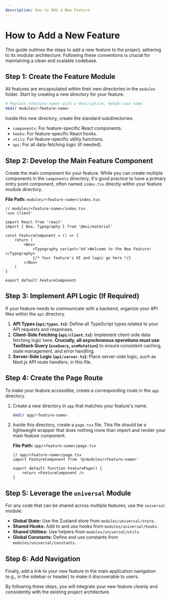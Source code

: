 ```yaml
---
description: How to Add a New Feature
---
```


# How to Add a New Feature

This guide outlines the steps to add a new feature to the project, adhering to its modular architecture. Following these conventions is crucial for maintaining a clean and scalable codebase.

## Step 1: Create the Feature Module

All features are encapsulated within their own directories in the `modules` folder. Start by creating a new directory for your feature.

```bash
# Replace <feature-name> with a descriptive, kebab-case name
mkdir modules/<feature-name>
```

Inside this new directory, create the standard subdirectories:

- `components`: For feature-specific React components.
- `hooks`: For feature-specific React hooks.
- `utils`: For feature-specific utility functions.
- `api`: For all data-fetching logic (if needed).

## Step 2: Develop the Main Feature Component

Create the main component for your feature. While you can create multiple components in the `components` directory, it's good practice to have a primary entry point component, often named `index.tsx` directly within your feature module directory.

**File Path:** `modules/<feature-name>/index.tsx`

```tsx
// modules/<feature-name>/index.tsx
'use client'

import React from 'react'
import { Box, Typography } from '@mui/material'

const FeatureComponent = () => {
    return (
        <Box>
            <Typography variant='h4'>Welcome to the New Feature!</Typography>
            {/* Your feature's UI and logic go here */}
        </Box>
    )
}

export default FeatureComponent
```

## Step 3: Implement API Logic (If Required)

If your feature needs to communicate with a backend, organize your API files within the `api` directory.

1.  **API Types (`api/types.ts`):** Define all TypeScript types related to your API requests and responses.
2.  **Client-Side Fetching (`api/client.ts`):** Implement client-side data fetching logic here. **Crucially, all asynchronous operations must use TanStack Query (`useQuery`, `useMutation`)** to ensure consistent caching, state management, and error handling.
3.  **Server-Side Logic (`api/server.ts`):** Place server-side logic, such as Next.js API route handlers, in this file.

## Step 4: Create the Page Route

To make your feature accessible, create a corresponding route in the `app` directory.

1.  Create a new directory in `app` that matches your feature's name.

    ```bash
    mkdir app/<feature-name>
    ```

2.  Inside this directory, create a `page.tsx` file. This file should be a lightweight wrapper that does nothing more than import and render your main feature component.

    **File Path:** `app/<feature-name>/page.tsx`

    ```tsx
    // app/<feature-name>/page.tsx
    import FeatureComponent from '@/modules/<feature-name>'

    export default function FeaturePage() {
        return <FeatureComponent />
    }
    ```

## Step 5: Leverage the `universal` Module

For any code that can be shared across multiple features, use the `universal` module:

- **Global State:** Use the Zustand store from `modules/universal/store`.
- **Shared Hooks:** Add to and use hooks from `modules/universal/hooks`.
- **Shared Utilities:** Use helpers from `modules/universal/utils`.
- **Global Constants:** Define and use constants from `modules/universal/constants`.

## Step 6: Add Navigation

Finally, add a link to your new feature in the main application navigation (e.g., in the sidebar or header) to make it discoverable to users.

By following these steps, you will integrate your new feature cleanly and consistently with the existing project architecture.
